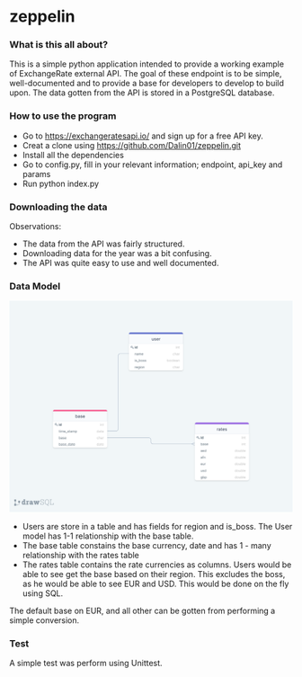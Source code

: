 # zeppelin

### What is this all about?
This is a simple python application intended to provide a working example of ExchangeRate external API. The goal of these endpoint is to be simple, well-documented and to provide a base for developers to develop to build upon. The data gotten from the API is stored in a PostgreSQL database.

### How to use the program
- Go to https://exchangeratesapi.io/ and sign up for a free API key.
- Creat a clone using https://github.com/Dalin01/zeppelin.git
- Install all the dependencies
- Go to config.py, fill in your relevant information; endpoint, api_key and params
- Run python index.py 

### Downloading the data
Observations: 
- The data from the API was fairly structured.
- Downloading data for the year was a bit confusing. 
- The API was quite easy to use and well documented.

### Data Model 
![alt text](image_sql.png)
- Users are store in a table and has fields for region and is_boss. The User model has 1-1 relationship with the base table.
- The base table constains the base currency, date and has 1 - many relationship with the rates table
- The rates table contains the rate currencies as columns. 
Users would be able to see get the base based on their region. This excludes the boss, as he would be able to see EUR and USD. This would be done on the fly using SQL. 

The default base on EUR, and all other can be gotten from performing a simple conversion. 

### Test
A simple test was perform using Unittest. 




